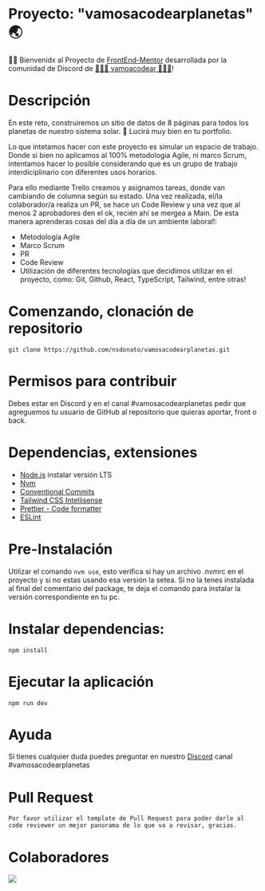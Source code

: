 # Proyecto: "vamosacodearplanetas" 🌏

👋🏻 Bienvenidx al Proyecto de [FrontEnd-Mentor](https://www.frontendmentor.io/challenges/planets-fact-site-gazqN8w_f) desarrollada por la comunidad de Discord de [👩🏻‍💻 vamoacodear 👩🏻‍💻](https://www.twitch.tv/vamoacodear)!

# Descripción

En este reto, construiremos un sitio de datos de 8 páginas para todos los planetas de nuestro sistema solar. 🎨 Lucirá muy bien en tu portfolio.

Lo que intetamos hacer con este proyecto es simular un espacio de trabajo.
Donde si bien no aplicamos al 100% metodologia Agile, ni marco Scrum, intentamos hacer lo posible considerando que es un grupo de trabajo interdiciplinario con diferentes usos horarios.

Para ello mediante Trello creamos y asignamos tareas, donde van cambiando de columna según su estado. Una vez realizada, el/la colaborador/a realiza un PR, se hace un Code Review y una vez que al menos 2 aprobadores den el ok, recién ahí se mergea a Main.
De esta manera aprenderas cosas del día a día de un ambiente laboral!:

- Metodología Agile
- Marco Scrum
- PR
- Code Review
- Utilización de diferentes tecnologías que decidimos utilizar en el proyecto, como: Git, Github, React, TypeScript, Tailwind, entre otras!


# Comenzando, clonación de repositorio

```
git clone https://github.com/nsdonato/vamosacodearplanetas.git
```

# Permisos para contribuir

Debes estar en Discord y en el canal #vamosacodearplanetas pedir que agreguemos tu usuario de GitHub al repositorio que quieras aportar, front o back.

# Dependencias, extensiones

- [Node.js](https://nodejs.org/en/) instalar versión LTS
- [Nvm](https://github.com/nvm-sh/nvm#installing-and-updating)
- [Conventional Commits](https://marketplace.visualstudio.com/items?itemName=vivaxy.vscode-conventional-commits)
- [Tailwind CSS Intellisense](https://marketplace.visualstudio.com/items?itemName=bradlc.vscode-tailwindcss)
- [Prettier - Code formatter](https://marketplace.visualstudio.com/items?itemName=esbenp.prettier-vscode)
- [ESLint](https://marketplace.visualstudio.com/items?itemName=dbaeumer.vscode-eslint)

# Pre-Instalación

Utilizar el comando `nvm use`, esto verifica si hay un archivo .nvmrc en el proyecto y si no estas usando esa versión la setea. Si no la tenes instalada al final del comentario del package, te deja el comando para instalar la versión correspondiente en tu pc.


# Instalar dependencias:

```
npm install
```

# Ejecutar la aplicación

```
npm run dev
```

# Ayuda


Si tienes cualquier duda puedes preguntar en nuestro [Discord](https://discord.io/vamoacodear) canal #vamosacodearplanetas


# Pull Request


`Por favor utilizar el template de Pull Request para poder darle al code reviewer un mejor panorama de lo que va a revisar, gracias.`

# Colaboradores


<a href="https://github.com/nsdonato/vamosacodearplanetas/graphs/contributors">
  <img src="https://contrib.rocks/image?repo=nsdonato/vamosacodearplanetas" />
</a>
